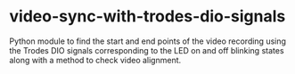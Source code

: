 # video-sync-with-trodes-dio-signals
Python module to find the start and end points of the video recording using the Trodes DIO signals corresponding to the LED on and off blinking states along with a method to check video alignment.   
